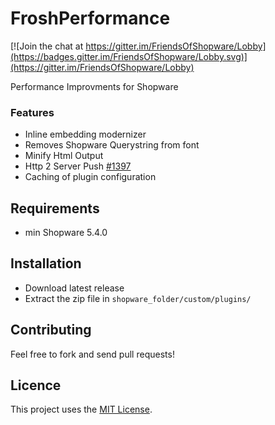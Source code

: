 # FroshPerformance

[![Join the chat at https://gitter.im/FriendsOfShopware/Lobby](https://badges.gitter.im/FriendsOfShopware/Lobby.svg)](https://gitter.im/FriendsOfShopware/Lobby)

Performance Improvments for Shopware


### Features

* Inline embedding modernizer
* Removes Shopware Querystring from font
* Minify Html Output
* Http 2 Server Push [#1397](https://github.com/shopware/shopware/pull/1397)
* Caching of plugin configuration

## Requirements

- min Shopware 5.4.0


## Installation

- Download latest release
- Extract the zip file in `shopware_folder/custom/plugins/`


## Contributing

Feel free to fork and send pull requests!


## Licence

This project uses the [MIT License](LICENCE.md).
